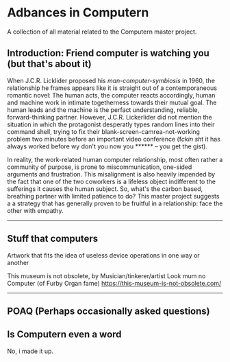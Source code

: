 # Adbances in Computern
A collection of all material related to the Computern master project.
## Introduction: Friend computer is watching you (but that's about it)
When J.C.R. Licklider proposed his *man-computer-symbiosis* in 1960, the relationship he frames appears like it is straight out of a contemporaneous romantic novel: The human acts, the computer reacts accordingly, human and machine work in intimate togetherness towards their mutual goal. The human leads and the machine is the perfact understanding, reliable, forward-thinking partner. However, J.C.R. Lickerlider did not mention the situation in which the protagonist desperatly types random lines into their command shell, trying to fix their blank-screen-camrea-not-working problem two minutes before an important video conference (f*ckin sh*t it has always worked before wy don't you now you ****** – you get the gist). 

In reality, the work-related human computer relationship, most often rather a community of purpose, is prone to miscommunication, one-sided arguments and frustration. This misalignment is also heavily impended by the fact that one of the two coworkers is a lifeless object indifferent to the sufferings it causes the human subject. So, what's the carbon based, breathing partner with limited patience to do? This master project suggests a a strategy that has generally proven to be fruitful in a relationship: face the other with empathy.

---
## Stuff that computers

Artwork that fits the idea of useless device operations in one way or another

This museum is not obsolete, by Musician/tinkerer/artist Look mum no Computer (of Furby Organ fame)
https://this-museum-is-not-obsolete.com/

---

## POAQ (Perhaps occasionally asked questions)
## Is Computern even a word

No, i made it up.

